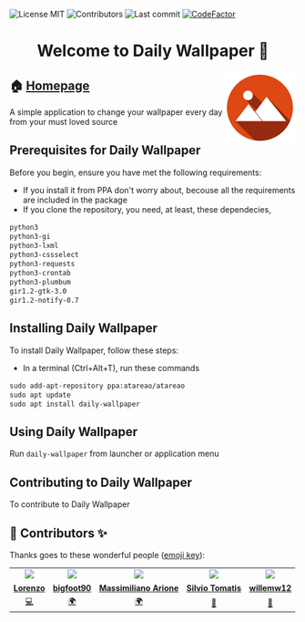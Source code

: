 
<!-- start project-info -->
<!--
project_title: Daily Wallpaper
github_project: https://github.com/atareao/daily-wallpaper
license: MIT
icon: /datos/Sync/Programacion/Python/daily-wallpaper/data/icons/hicolor/scalable/apps/daily-wallpaper.svg
homepage: https://www.atareao.es/apps/wallpapers-con-national-geographic-en-ubuntu/
license-badge: True
contributors-badge: True
lastcommit-badge: True
codefactor-badge: True
--->

<!-- end project-info -->

<!-- start badges -->

![License MIT](https://img.shields.io/badge/license-MIT-green)
![Contributors](https://img.shields.io/github/contributors-anon/atareao/daily-wallpaper)
![Last commit](https://img.shields.io/github/last-commit/atareao/daily-wallpaper)
[![CodeFactor](https://www.codefactor.io/repository/github/atareao/daily-wallpaper/badge/master)](https://www.codefactor.io/repository/github/atareao/daily-wallpaper/overview/master)
<!-- end badges -->

<!-- start description -->
<h1 align="center">Welcome to <span id="project_title">Daily Wallpaper</span> 👋</h1>
<p>
<a href="https://www.atareao.es/apps/wallpapers-con-national-geographic-en-ubuntu/" id="homepage" rel="nofollow">
<img align="right" height="128" id="icon" src="data/icons/hicolor/scalable/apps/daily-wallpaper.svg" width="128"/>
</a>
</p>
<h2>🏠 <a href="https://www.atareao.es/apps/wallpapers-con-national-geographic-en-ubuntu/" id="homepage">Homepage</a></h2>

A simple application to change your wallpaper every day from your must loved source


<!-- end description -->

<!-- start prerequisites -->
## Prerequisites for <span id="project_title">Daily Wallpaper</span>

Before you begin, ensure you have met the following requirements:

* If you install it from PPA don't worry about, becouse all the requirements are included in the package
* If you clone the repository, you need, at least, these dependecies,

```
python3
python3-gi
python3-lxml
python3-cssselect
python3-requests
python3-crontab
python3-plumbum
gir1.2-gtk-3.0
gir1.2-notify-0.7
```


<!-- end prerequisites -->

<!-- start installing -->
## Installing <span id="project_title">Daily Wallpaper</span>

To install <span id="project_title">Daily Wallpaper</span>, follow these steps:

* In a terminal (Ctrl+Alt+T), run these commands

```
sudo add-apt-repository ppa:atareao/atareao
sudo apt update
sudo apt install daily-wallpaper
```


<!-- end installing -->

<!-- start using -->
## Using <span id="project_title">Daily Wallpaper</span>

Run `daily-wallpaper` from launcher or application menu


<!-- end using -->

<!-- start contributing -->
## Contributing to <span id="project_title">Daily Wallpaper</span>

To contribute to <span id="project_title">Daily Wallpaper</span>

<!-- end contributing -->

<!-- start contributors -->
## 👤 Contributors ✨

Thanks goes to these wonderful people ([emoji key](https://allcontributors.org/docs/en/emoji-key)):


<!-- end contributors -->

<!-- start table-contributors -->

<table id="contributors">
	<tr id="info_avatar">
		<td id="atareao" align="center">
			<a href="https://github.com/atareao">
				<img src="https://avatars3.githubusercontent.com/u/298055?v=4" width="100px"/>
			</a>
		</td>
		<td id="bigfoot90" align="center">
			<a href="https://github.com/bigfoot90">
				<img src="https://avatars2.githubusercontent.com/u/4598274?v=4" width="100px"/>
			</a>
		</td>
		<td id="garak" align="center">
			<a href="https://github.com/garak">
				<img src="https://avatars1.githubusercontent.com/u/179866?v=4" width="100px"/>
			</a>
		</td>
		<td id="silviot" align="center">
			<a href="https://github.com/silviot">
				<img src="https://avatars0.githubusercontent.com/u/396425?v=4" width="100px"/>
			</a>
		</td>
		<td id="willemw12" align="center">
			<a href="https://github.com/willemw12">
				<img src="https://avatars1.githubusercontent.com/u/1303481?v=4" width="100px"/>
			</a>
		</td>
	</tr>
	<tr id="info_name">
		<td id="atareao" align="center">
			<a href="https://github.com/atareao">
				<strong>Lorenzo</strong>
			</a>
		</td>
		<td id="bigfoot90" align="center">
			<a href="https://github.com/bigfoot90">
				<strong>bigfoot90</strong>
			</a>
		</td>
		<td id="garak" align="center">
			<a href="https://github.com/garak">
				<strong>Massimiliano Arione</strong>
			</a>
		</td>
		<td id="silviot" align="center">
			<a href="https://github.com/silviot">
				<strong>Silvio Tomatis</strong>
			</a>
		</td>
		<td id="willemw12" align="center">
			<a href="https://github.com/willemw12">
				<strong>willemw12</strong>
			</a>
		</td>
	</tr>
	<tr id="info_commit">
		<td id="atareao" align="center">
			<a href="/commits?author=atareao">
				<span id="role">💻</span>
			</a>
		</td>
		<td id="bigfoot90" align="center">
			<a href="/commits?author=bigfoot90">
				<span id="role">🌍</span>
			</a>
		</td>
		<td id="garak" align="center">
			<a href="/commits?author=garak">
				<span id="role">🌍</span>
			</a>
		</td>
		<td id="silviot" align="center">
			<a href="/commits?author=silviot">
				<span id="role">📖</span>
			</a>
		</td>
		<td id="willemw12" align="center">
			<a href="/commits?author=willemw12">
				<span id="role">🐛</span>
			</a>
		</td>
	</tr>
</table>
<!-- end table-contributors -->
